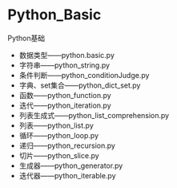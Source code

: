 # Python_Basic
Python基础
- 数据类型——python.basic.py
- 字符串——python_string.py
- 条件判断——python_conditionJudge.py
- 字典、set集合——python_dict_set.py
- 函数——python_function.py
- 迭代——python_iteration.py
- 列表生成式——python_list_comprehension.py
- 列表——python_list.py
- 循环——python_loop.py
- 递归——python_recursion.py
- 切片——python_slice.py
- 生成器——python_generator.py
- 迭代器——python_iterable.py